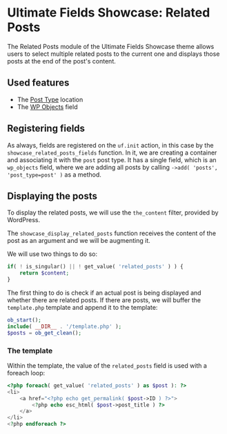 # Ultimate Fields Showcase: Related Posts

The Related Posts module of the Ultimate Fields Showcase theme allows users to select multiple related posts to the current one and displays those posts at the end of the post's content.

## Used features

- The [Post Type](https://www.ultimate-fields.com/docs/locations/post-type/) location
- The [WP Objects](https://www.ultimate-fields.com/docs/fields/wp-objects/) field

## Registering fields

As always, fields are registered on the `uf.init` action, in this case by the `showcase_related_posts_fields` function. In it, we are creating a container and associating it with the `post` post type. It has a single field, which is an `wp_objects` field, where we are adding all posts by calling `->add( 'posts', 'post_type=post' )` as a method.

## Displaying the posts

To display the related posts, we will use the `the_content` filter, provided by WordPress.

The `showcase_display_related_posts` function receives the content of the post as an argument and we will be augmenting it.

We will use two things to do so:

```php
if( ! is_singular() || ! get_value( 'related_posts' ) ) {
    return $content;
}
```

The first thing to do is check if an actual post is being displayed and whether there are related posts. If there are posts, we will buffer the `template.php` template and append it to the template:

```php
ob_start();
include( __DIR__ . '/template.php' );
$posts = ob_get_clean();
```

### The template

Within the template, the value of the `related_posts` field is used with a foreach loop:

```php
<?php foreach( get_value( 'related_posts' ) as $post ): ?>
<li>
    <a href="<?php echo get_permalink( $post->ID ) ?>">
        <?php echo esc_html( $post->post_title ) ?>
    </a>
</li>
<?php endforeach ?>
```
